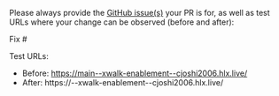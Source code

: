 Please always provide the [GitHub issue(s)](../issues) your PR is for, as well as test URLs where your change can be observed (before and after):

Fix #<gh-issue-id>

Test URLs:
- Before: https://main--xwalk-enablement--cjoshi2006.hlx.live/
- After: https://<branch>--xwalk-enablement--cjoshi2006.hlx.live/
